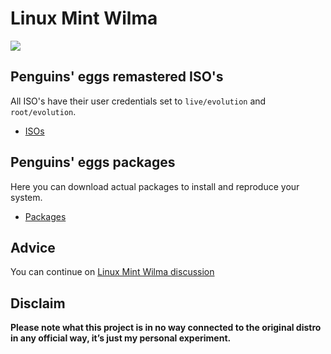 # Linux Mint Wilma
![](/img/linuxmint.svg)

## Penguins' eggs remastered ISO's
All ISO's have their user credentials set to ```live/evolution``` and ```root/evolution```.

* [ISOs](https://drive.google.com/drive/folders/1QTUAG1ZMMJdHDPV9z8OIdOTjUeImBk1G)

## Penguins' eggs packages
Here you can download actual packages to install and reproduce your system.

* [Packages](https://penguins-eggs.net/basket/index.php?p=packages%2Fdebs)

## Advice

You can continue on [Linux Mint Wilma discussion](https://github.com/pieroproietti/penguins-blog/discussions/34)


## Disclaim
__Please note what this project is in no way connected to the original distro in any official way, it’s just my personal experiment.__

